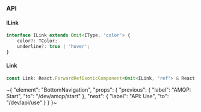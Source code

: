 

### API

#### ILink

```ts
interface ILink extends Omit<IType, 'color'> {
    color?: TColor;
    underline?: true | 'hover';
}
```

#### Link

```ts
const Link: React.ForwardRefExoticComponent<Omit<ILink, "ref"> & React.RefAttributes<unknown>>;
```

~{
  "element": "BottomNavigation",
  "props": {
    "previous": {
      "label": "AMQP: Start",
      "to": "/dev/amqp/start"
    },
    "next": {
      "label": "API: Use",
      "to": "/dev/api/use"
    }
  }
}~
